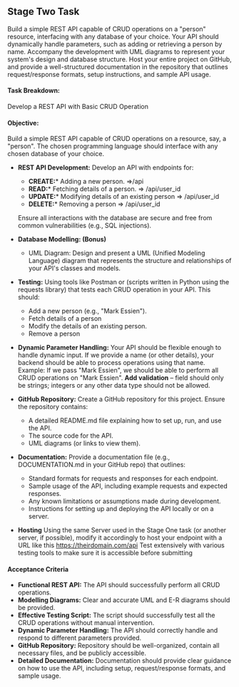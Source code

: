 ## Stage Two Task
Build a simple REST API capable of CRUD operations on a "person" resource, interfacing with any database of your choice. Your API should dynamically handle parameters, such as adding or retrieving a person by name. Accompany the development with UML diagrams to represent your system's design and database structure.  Host your entire project on GitHub, and provide a well-structured documentation in the repository that outlines request/response formats, setup instructions, and sample API usage.
#### Task Breakdown:
Develop a REST API with Basic CRUD Operation
#### Objective:
Build a simple REST API capable of CRUD operations on a resource, say, a "person". The chosen programming language should interface with any chosen database of your choice.
- **REST API Development:**
Develop an API with endpoints for:
    - **CREATE:*** Adding a new person.  =>/api
    - **READ:*** Fetching details of a person.  => /api/user_id
    - **UPDATE:*** Modifying details of an existing person => /api/user_id
    - **DELETE:*** Removing a person => /api/user_id

  Ensure all interactions with the database are secure and free from common vulnerabilities (e.g., SQL injections).
- **Database Modelling: (Bonus)**
    - UML Diagram: Design and present a UML (Unified Modeling Language) diagram that represents the structure and relationships of your API's classes and models.
- **Testing:**
Using tools like Postman or (scripts written in Python using the requests library) that tests each CRUD operation in your API.
This  should:
  - Add a new person (e.g., "Mark Essien").
  - Fetch details of a person
  - Modify the details of an existing person.
  - Remove a person
- **Dynamic Parameter Handling:**
Your API should be flexible enough to handle dynamic input. If we provide a name (or other details), your backend should be able to process operations using that name.
Example: If we pass "Mark Essien", we should be able to perform all CRUD operations on "Mark Essien".
**Add validation** – field should only be strings; integers or any other data type should not be allowed.
- **GitHub Repository:**
Create a GitHub repository for this project.
Ensure the repository contains:
  - A detailed README.md file explaining how to set up, run, and use the API.
  - The source code for the API.
  - UML diagrams (or links to view them).
- **Documentation:**
Provide a documentation file (e.g., DOCUMENTATION.md in your GitHub repo) that outlines:
  - Standard formats for requests and responses for each endpoint.
  - Sample usage of the API, including example requests and expected responses.
  - Any known limitations or assumptions made during development.
  - Instructions for setting up and deploying the API locally or on a server.
- **Hosting**
Using the same Server used in the Stage One task (or another server, if possible), modify it accordingly to  host your endpoint with a URL like this https://theirdomain.com/api
Test extensively with various testing tools to make sure it is accessible before submitting

#### Acceptance Criteria
- **Functional REST API:** The API should successfully perform all CRUD operations.
- **Modelling Diagrams:** Clear and accurate UML and E-R diagrams should be provided.
- **Effective Testing Script:** The script should successfully test all the CRUD operations without manual intervention.
- **Dynamic Parameter Handling:** The API should correctly handle and respond to different parameters provided.
- **GitHub Repository:** Repository should be well-organized, contain all necessary files, and be publicly accessible.
- **Detailed Documentation:** Documentation should provide clear guidance on how to use the API, including setup, request/response formats, and sample usage.
